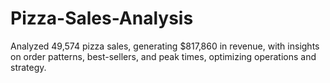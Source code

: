 # Pizza-Sales-Analysis
Analyzed 49,574 pizza sales, generating $817,860 in revenue, with insights on order patterns, best-sellers, and peak times, optimizing operations and strategy.
